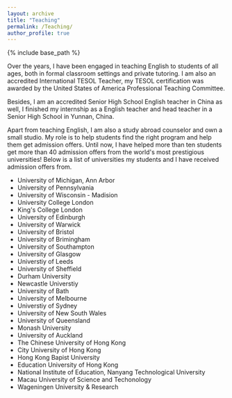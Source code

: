```yaml
---
layout: archive
title: "Teaching"
permalink: /Teaching/
author_profile: true
---
```


{% include base_path %}

Over the years, I have been engaged in teaching English to students of all ages, both in formal classroom settings and private tutoring. I am also an accredited International TESOL Teacher, my TESOL certification was awarded by the United States of America Professional Teaching Committee. 

Besides, I am an accredited Senior High School English teacher in China as well, I finished my internship as a English teacher and head teacher in a Senior High School in Yunnan, China. 

Apart from teaching English, I am also a study abroad counselor and own a small studio. My role is to help students find the right program and help them get admission offers. Until now, I have helped more than ten students get more than 40 admission offers from the world's most prestigious universities! Below is a list of universities my students and I have received admission offers from.
* University of Michigan, Ann Arbor
* University of Pennsylvania
* University of Wisconsin - Madision
* University College London
* King's College London
* University of Edinburgh
* University of Warwick
* University of Bristol
* University of Brimingham
* University of Southampton
* University of Glasgow
* Universtiy of Leeds
* University of Sheffield
* Durham University
* Newcastle Universtiy
* University of Bath
* University of Melbourne
* Universtiy of Sydney
* University of New South Wales
* University of Queensland
* Monash University
* University of Auckland
* The Chinese University of Hong Kong
* City University of Hong Kong
* Hong Kong Bapist University
* Education University of Hong Kong
* National Institute of Education, Nanyang Technological University
* Macau University of Science and Techonology
* Wageningen University & Research
